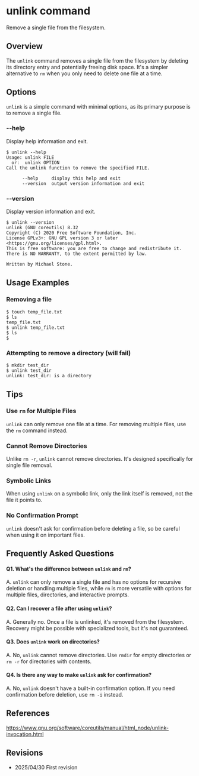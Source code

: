 # unlink command

Remove a single file from the filesystem.

## Overview

The `unlink` command removes a single file from the filesystem by deleting its directory entry and potentially freeing disk space. It's a simpler alternative to `rm` when you only need to delete one file at a time.

## Options

`unlink` is a simple command with minimal options, as its primary purpose is to remove a single file.

### **--help**

Display help information and exit.

```console
$ unlink --help
Usage: unlink FILE
  or:  unlink OPTION
Call the unlink function to remove the specified FILE.

      --help     display this help and exit
      --version  output version information and exit
```

### **--version**

Display version information and exit.

```console
$ unlink --version
unlink (GNU coreutils) 8.32
Copyright (C) 2020 Free Software Foundation, Inc.
License GPLv3+: GNU GPL version 3 or later <https://gnu.org/licenses/gpl.html>.
This is free software: you are free to change and redistribute it.
There is NO WARRANTY, to the extent permitted by law.

Written by Michael Stone.
```

## Usage Examples

### Removing a file

```console
$ touch temp_file.txt
$ ls
temp_file.txt
$ unlink temp_file.txt
$ ls
$
```

### Attempting to remove a directory (will fail)

```console
$ mkdir test_dir
$ unlink test_dir
unlink: test_dir: is a directory
```

## Tips

### Use `rm` for Multiple Files

`unlink` can only remove one file at a time. For removing multiple files, use the `rm` command instead.

### Cannot Remove Directories

Unlike `rm -r`, `unlink` cannot remove directories. It's designed specifically for single file removal.

### Symbolic Links

When using `unlink` on a symbolic link, only the link itself is removed, not the file it points to.

### No Confirmation Prompt

`unlink` doesn't ask for confirmation before deleting a file, so be careful when using it on important files.

## Frequently Asked Questions

#### Q1. What's the difference between `unlink` and `rm`?
A. `unlink` can only remove a single file and has no options for recursive deletion or handling multiple files, while `rm` is more versatile with options for multiple files, directories, and interactive prompts.

#### Q2. Can I recover a file after using `unlink`?
A. Generally no. Once a file is unlinked, it's removed from the filesystem. Recovery might be possible with specialized tools, but it's not guaranteed.

#### Q3. Does `unlink` work on directories?
A. No, `unlink` cannot remove directories. Use `rmdir` for empty directories or `rm -r` for directories with contents.

#### Q4. Is there any way to make `unlink` ask for confirmation?
A. No, `unlink` doesn't have a built-in confirmation option. If you need confirmation before deletion, use `rm -i` instead.

## References

https://www.gnu.org/software/coreutils/manual/html_node/unlink-invocation.html

## Revisions

- 2025/04/30 First revision